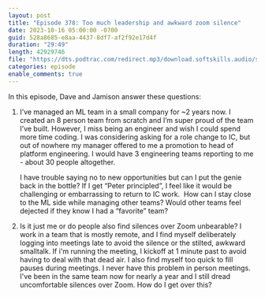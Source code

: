 ```yaml
---
layout: post
title: "Episode 378: Too much leadership and awkward zoom silence"
date: 2023-10-16 05:00:00 -0700
guid: 528a8685-e8aa-4437-8df7-af2f92e17d4f
duration: "29:49"
length: 42929746
file: "https://dts.podtrac.com/redirect.mp3/download.softskills.audio/sse-378.mp3"
categories: episode
enable_comments: true
---
```


In this episode, Dave and Jamison answer these questions:

1. I’ve managed an ML team in a small company for ~2 years now. I created an 8 person team from scratch and I’m super proud of the team I’ve built. However, I miss being an engineer and wish I could spend more time coding. I was considering asking for a role change to IC, but out of nowhere my manager offered to me a promotion to head of platform engineering. I would have 3 engineering teams reporting to me - about 30 people altogether.
   
   I have trouble saying no to new opportunities but can I put the genie back in the bottle? If I get “Peter principled”, I feel like it would be challenging or embarrassing to return to IC work.  How can I stay close to the ML side while managing other teams? Would other teams feel dejected if they know I had a “favorite” team?

2. Is it just me or do people also find silences over Zoom unbearable? I work in a team that is mostly remote, and I find myself deliberately logging into meetings late to avoid the silence or the stilted, awkward smalltalk. If i'm running the meeting, I kickoff at 1 minute past to avoid having to deal with that dead air. I also find myself too quick to fill pauses during meetings. I never have this problem in person meetings. I've been in the same team now for nearly a year and I still dread uncomfortable silences over Zoom. How do I get over this?
